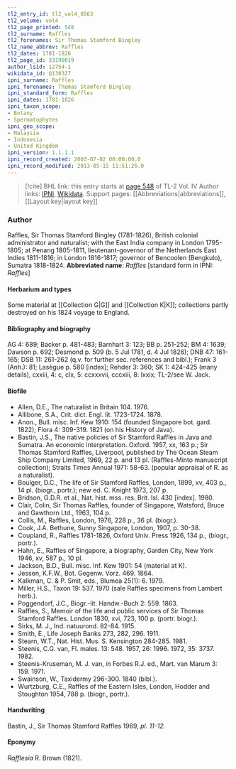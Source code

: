 ```yaml
---
tl2_entry_id: tl2_vol4_0563
tl2_volume: vol4
tl2_page_printed: 548
tl2_surname: Raffles
tl2_forenames: Sir Thomas Stamford Bingley
tl2_name_abbrev: Raffles
tl2_dates: 1781-1826
tl2_page_id: 33190019
author_lsid: 12754-1
wikidata_id: Q130327
ipni_surname: Raffles
ipni_forenames: Thomas Stamford Bingley
ipni_standard_form: Raffles
ipni_dates: 1781-1826
ipni_taxon_scope: 
- Botany
- Spermatophytes
ipni_geo_scope: 
- Malaysia
- Indonesia
- United Kingdom
ipni_version: 1.1.1.1
ipni_record_created: 2003-07-02 00:00:00.0
ipni_record_modified: 2013-05-15 11:51:26.0
---
```


> [!cite] BHL link: this entry starts at [page 548](https://www.biodiversitylibrary.org/page/33190019) of TL-2 Vol. IV
> Author links: [IPNI](https://www.ipni.org/a/12754-1), [Wikidata](https://www.wikidata.org/wiki/Q130327). Support pages: [[Abbreviations|abbreviations]], [[Layout key|layout key]]

### Author

Raffles, Sir Thomas Stamford Bingley (1781-1826), British colonial administrator and naturalist; with the East India company in London 1795-1805; at Penang 1805-1811, lieutenant-governor of the Netherlands East Indies 1811-1816; in London 1816-1817; governor of Bencoolen (Bengkulo), Sumatra 1818-1824. 
**Abbreviated name**: *Raffles* \[standard form in IPNI: *Raffles*\]

#### Herbarium and types

Some material at [[Collection G|G]] and [[Collection K|K]]; collections partly destroyed on his 1824 voyage to England.

#### Bibliography and biography

AG 4: 689; Backer p. 481-483; Barnhart 3: 123; BB p. 251-252; BM 4: 1639; Dawson p. 692; Desmond p. 509 (b. 5 Jul 1781, d. 4 Jul 1826); DNB 47: 161-165; DSB 11: 261-262 (q.v. for further sec. references and bibl.); Frank 3 (Anh.): 81; Lasègue p. 580 \[index\]; Rehder 3: 360; SK 1: 424-425 (many details), cxxiii, 4: c, clx, 5: ccxxxvii, cccxiii, 8: lxxix; TL-2/see W. Jack.

#### Biofile

- Allen, D.E., The naturalist in Britain 104. 1976.
- Allibone, S.A., Crit. dict. Engl. lit. 1723-1724. 1878.
- Anon., Bull. misc. Inf. Kew 1910: 154 (founded Singapore bot. gard. 1822); Flora 4: 309-319. 1821 (on his History of Java).
- Bastin, J.S., The native policies of Sir Stamford Raffles in Java and Sumatra. An economic interpretation. Oxford. 1957, xx, 163 p.; Sir Thomas Stamford Raffles, Liverpool, published by The Ocean Steam Ship Company Limited, 1969, 22 p. and 13 pl. (Raffles-Minto manuscript collection); Straits Times Annual 1971: 58-63. (popular appraisal of R. as a naturalist).
- Boulger, D.C., The life of Sir Stamford Raffles, London, 1899, xv, 403 p., 14 pl. (biogr., portr.); new ed. C. Knight 1973, 207 p.
- Bridson, G.D.R. et al., Nat. hist. mss. res. Brit. Isl. 430 \[index\]. 1980.
- Clair, Colin, Sir Thomas Raffles, founder of Singapore, Watsford, Bruce and Gawthorn Ltd., 1963, 104 p.
- Collis, M., Raffles, London, 1976, 228 p., 36 pl. (biogr.).
- Cook, J.A. Bethune, Sunny Singapore, London, 1907, p. 30-38.
- Coupland, R., Raffles 1781-1826, Oxford Univ. Press 1926, 134 p., (biogr., portr.).
- Hahn, E., Raffles of Singapore, a biography, Garden City, New York 1946, xv, 587 p., 10 pl.
- Jackson, B.D., Bull. misc. Inf. Kew 1901: 54 (material at K).
- Jessen, K.F.W., Bot. Gegenw. Vorz. 469. 1864.
- Kalkman, C. & P. Smit, eds., Blumea 25(1): 6. 1979.
- Miller, H.S., Taxon 19: 537. 1970 (sale Raffles specimens from Lambert herb.).
- Poggendorf, J.C., Biogr.-lit. Handw.-Buch 2: 559. 1863.
- Raffles, S., Memoir of the life and public services of Sir Thomas Stamford Raffles. London 1830, xvi, 723, 100 p. (portr. biogr.).
- Sirks, M. J., Ind. natuurond. 82-84. 1915.
- Smith, E., Life Joseph Banks 273, 282, 296. 1911.
- Stearn, W.T., Nat. Hist. Mus. S. Kensington 284-285. 1981.
- Steenis, C.G. van, Fl. males. 13: 548. 1957, 26: 1996. 1972, 35: 3737. 1982.
- Steenis-Kruseman, M. J. van, *in* Forbes R.J. ed., Mart. van Marum 3: 159. 1971.
- Swainson, W., Taxidermy 296-300. 1840 (bibl.).
- Wurtzburg, C.E., Raffles of the Eastern Isles, London, Hodder and Stoughton 1954, 788 p. (biogr., portr.).

#### Handwriting

Bastin, J., Sir Thomas Stamford Raffles 1969, *pl. 11-12.*

#### Eponymy

*Rafflesia* R. Brown (1821).

